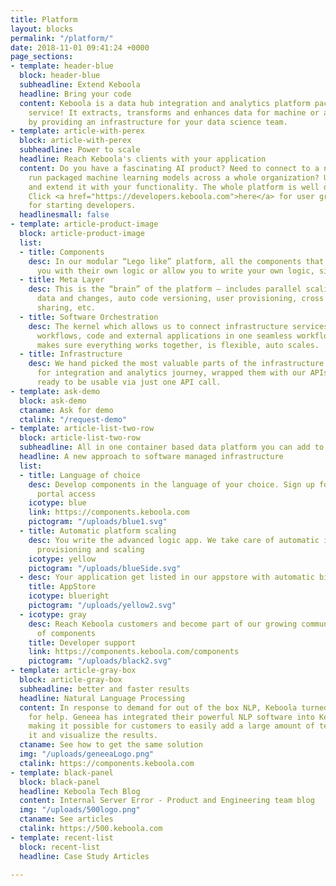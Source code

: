 ```yaml
---
title: Platform
layout: blocks
permalink: "/platform/"
date: 2018-11-01 09:41:24 +0000
page_sections:
- template: header-blue
  block: header-blue
  subheadline: Extend Keboola
  headline: Bring your code
  content: Keboola is a data hub integration and analytics platform packaged as a
    service! It extracts, transforms and enhances data for machine or analytic consumption
    by providing an infrastructure for your data science team.
- template: article-with-perex
  block: article-with-perex
  subheadline: Power to scale
  headline: Reach Keboola's clients with your application
  content: Do you have a fascinating AI product? Need to connect to a new source or
    run packaged machine learning models across a whole organization? Use our platform
    and extend it with your functionality. The whole platform is well documented.
    Click <a href="https://developers.keboola.com">here</a> for user groups support
    for starting developers.
  headlinesmall: false
- template: article-product-image
  block: article-product-image
  list:
  - title: Components
    desc: In our modular “Lego like” platform, all the components that either provide
      you with their own logic or allow you to write your own logic, sit in this layer.
  - title: Meta Layer
    desc: This is the “brain” of the platform – includes parallel scaling, all configuration
      data and changes, auto code versioning, user provisioning, cross project data
      sharing, etc.
  - title: Software Orchestration
    desc: The kernel which allows us to connect infrastructure services with your
      workflows, code and external applications in one seamless workflow. This layer
      makes sure everything works together, is flexible, auto scales.
  - title: Infrastructure
    desc: We hand picked the most valuable parts of the infrastructure that are needed
      for integration and analytics journey, wrapped them with our APIs and made them
      ready to be usable via just one API call.
- template: ask-demo
  block: ask-demo
  ctaname: Ask for demo
  ctalink: "/request-demo"
- template: article-list-two-row
  block: article-list-two-row
  subheadline: All in one container based data platform you can add to
  headline: A new approach to software managed infrastructure
  list:
  - title: Language of choice
    desc: Develop components in the language of your choice. Sign up for our developer
      portal access
    icotype: blue
    link: https://components.keboola.com
    pictogram: "/uploads/blue1.svg"
  - title: Automatic platform scaling
    desc: You write the advanced logic app. We take care of automatic infrastructure
      provisioning and scaling
    icotype: yellow
    pictogram: "/uploads/blueSide.svg"
  - desc: Your application get listed in our appstore with automatic billing.
    title: AppStore
    icotype: blueright
    pictogram: "/uploads/yellow2.svg"
  - icotype: gray
    desc: Reach Keboola customers and become part of our growing community. See list
      of components
    title: Developer support
    link: https://components.keboola.com/components
    pictogram: "/uploads/black2.svg"
- template: article-gray-box
  block: article-gray-box
  subheadline: better and faster results
  headline: Natural Language Processing
  content: In response to demand for out of the box NLP, Keboola turned to Geneea
    for help. Geneea has integrated their powerful NLP software into Keboola’s platform
    making it possible for customers to easily add a large amount of text, process
    it and visualize the results.
  ctaname: See how to get the same solution
  img: "/uploads/geneeaLogo.png"
  ctalink: https://components.keboola.com
- template: black-panel
  block: black-panel
  headline: Keboola Tech Blog
  content: Internal Server Error - Product and Engineering team blog
  img: "/uploads/500logo.png"
  ctaname: See articles
  ctalink: https://500.keboola.com
- template: recent-list
  block: recent-list
  headline: Case Study Articles

---
```

